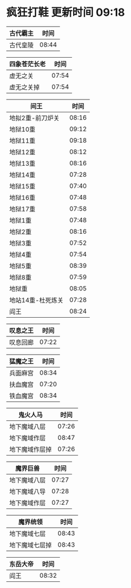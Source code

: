 # 疯狂打鞋 更新时间 09:18

| 古代霸主   | 时间    |
|--------|-------|
| 古代皇陵 | 08:44 |

| 四象苍茫长老   | 时间    |
|--------|-------|
| 虚无之关 | 07:54 |
| 虚无之关掉 | 07:54 |

| 间王   | 时间    |
|--------|-------|
| 地拟2重-前刀炉关 | 08:16 |
| 地狱10重 | 09:12 |
| 地狱11重 | 09:18 |
| 地狱12重 | 08:12 |
| 地狱13重 | 08:16 |
| 地狱14重 | 07:28 |
| 地狱15重 | 07:40 |
| 地狱16重 | 07:48 |
| 地狱17重 | 07:58 |
| 地狱1重 | 07:48 |
| 地狱2重 | 08:16 |
| 地狱3重 | 07:52 |
| 地狱4重 | 07:54 |
| 地狱5重 | 08:39 |
| 地狱8重 | 07:59 |
| 地狱重 | 08:05 |
| 地站14重-杜死炼关 | 07:28 |
| 阎王 | 08:24 |

| 叹息之王   | 时间    |
|--------|-------|
| 叹息回廊 | 07:22 |

| 猛魔之王   | 时间    |
|--------|-------|
| 兵面麻宫 | 08:34 |
| 扶血魔宫 | 07:20 |
| 铁血魔宫 | 08:34 |

| 鬼火人马   | 时间    |
|--------|-------|
| 地下魔域八层 | 07:26 |
| 地下魔域作层 | 08:47 |
| 地下魔域作层掉 | 07:26 |

| 魔界巨兽   | 时间    |
|--------|-------|
| 地下魔域八层 | 07:27 |
| 地下魔域八导 | 07:28 |
| 地下魔域作层 | 07:27 |

| 魔界统领   | 时间    |
|--------|-------|
| 地下魔域七层 | 08:43 |
| 地下魔域七层掉 | 08:43 |

| 东岳大帝   | 时间    |
|--------|-------|
| 阎王 | 08:32 |